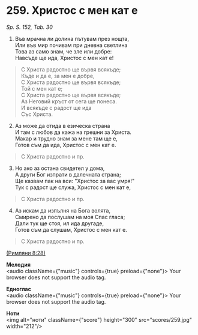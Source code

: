 # 259. Христос с мен кат е  

*Sp. S. 152, Tab. 30*  

1. Във мрачна ли долина пътувам през нощта,  
Или във мир почивам при дневна светлина  
Това аз само знам, че зле или добре:  
Навсъде ще ида, Христос с мен кат е!  

> С Христа радостно ще вървя всякъде;  
> Къде и да е, за мен е добре,  
> С Христа радостно ще вървя всякъде;  
> Той с мен кат е;  
> С Христа радостно ще вървя всякъде;  
> Аз Неговий кръст от сега ще понеса.  
> И всякъде с радост ще ида  
> Със Христа.  

2. Аз може да отида в езическа страна  
И там с любов да кажа на грешни за Христа.  
Макар и трудно знам за мене там ще е,  
Готов съм да ида, Христос с мен кат е.  

> С Христа радостно и пр.  

3. Но ако аз остана свидетел у дома,  
А други Бог изпрати в далечната страна;  
Ще казвам пак на вси: "Христос за вас умря!"  
Тук с радост ще служа, Христос с мен кат е,  

> С Христа радостно и пр.  

4. Аз искам да изпълня на Бога волята,  
Смирено да послушам на моя Спас гласа;  
Дали тук ще стоя, ил ида другаде,  
Готов съм да слушам, Христос с мен кат е.  

> С Христа радостно и пр.  

[(Римляни 8:28)](http://biblia.bg/index.php?k=52&g=8&s=28)  

__Мелодия__  
<audio className={"music"} controls={true} preload={"none"}><source src="mp3/259.mp3" type="audio/mpeg"/>
Your browser does not support the audio tag.
</audio>  

__Едноглас__  
<audio className={"music"} controls={true} preload={"none"}><source src="transp/259.mp3" type="audio/mpeg"/>
Your browser does not support the audio tag.
</audio>  

__Ноти__  
<img alt="ноти" className={"score"} height="300" src="scores/259.jpg" width="212"/>
